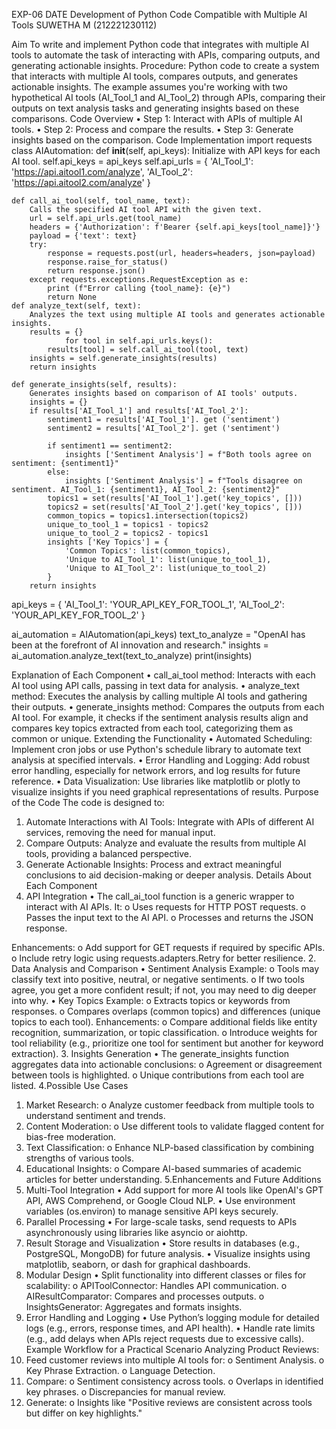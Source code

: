 EXP-06
DATE	Development of Python Code Compatible with Multiple AI Tools
                                                                                                                      SUWETHA M (212221230112)

Aim
To write and implement Python code that integrates with multiple AI tools to automate the task of interacting with APIs, comparing outputs, and generating actionable insights.
Procedure:
Python code to create a system that interacts with multiple AI tools, compares outputs, and generates actionable insights. The example assumes you're working with two hypothetical AI tools (AI_Tool_1 and AI_Tool_2) through APIs, comparing their outputs on text analysis tasks and generating insights based on these comparisons.
Code Overview
•	Step 1: Interact with APIs of multiple AI tools.
•	Step 2: Process and compare the results.
•	Step 3: Generate insights based on the comparison.
Code Implementation
import requests
class AIAutomation:
    def __init__(self, api_keys):
        Initialize with API keys for each AI tool.
        self.api_keys = api_keys
        self.api_urls = {
            'AI_Tool_1': 'https://api.aitool1.com/analyze',
            'AI_Tool_2': 'https://api.aitool2.com/analyze'
        }

    def call_ai_tool(self, tool_name, text):
        Calls the specified AI tool API with the given text.
        url = self.api_urls.get(tool_name)
        headers = {'Authorization': f'Bearer {self.api_keys[tool_name]}'}
        payload = {'text': text}
        try:
            response = requests.post(url, headers=headers, json=payload)
            response.raise_for_status()
            return response.json()
        except requests.exceptions.RequestException as e:
            print (f"Error calling {tool_name}: {e}")
            return None
    def analyze_text(self, text):
        Analyzes the text using multiple AI tools and generates actionable insights.
        results = {}
                for tool in self.api_urls.keys():
            results[tool] = self.call_ai_tool(tool, text)
        insights = self.generate_insights(results)
        return insights

    def generate_insights(self, results):
        Generates insights based on comparison of AI tools' outputs.
        insights = {}
        if results['AI_Tool_1'] and results['AI_Tool_2']:
            sentiment1 = results['AI_Tool_1']. get ('sentiment')
            sentiment2 = results['AI_Tool_2']. get ('sentiment')

            if sentiment1 == sentiment2:
                insights ['Sentiment Analysis'] = f"Both tools agree on sentiment: {sentiment1}"
            else:
                insights ['Sentiment Analysis'] = f"Tools disagree on sentiment. AI_Tool_1: {sentiment1}, AI_Tool_2: {sentiment2}"
            topics1 = set(results['AI_Tool_1'].get('key_topics', []))
            topics2 = set(results['AI_Tool_2'].get('key_topics', []))
            common_topics = topics1.intersection(topics2)
            unique_to_tool_1 = topics1 - topics2
            unique_to_tool_2 = topics2 - topics1
            insights ['Key Topics'] = {
                'Common Topics': list(common_topics),
                'Unique to AI_Tool_1': list(unique_to_tool_1),
                'Unique to AI_Tool_2': list(unique_to_tool_2)
            }
        return insights
api_keys = {
    'AI_Tool_1': 'YOUR_API_KEY_FOR_TOOL_1',
    'AI_Tool_2': 'YOUR_API_KEY_FOR_TOOL_2'
}

ai_automation = AIAutomation(api_keys)
text_to_analyze = "OpenAI has been at the forefront of AI innovation and research."
insights = ai_automation.analyze_text(text_to_analyze)
print(insights)

Explanation of Each Component
•	call_ai_tool method: Interacts with each AI tool using API calls, passing in text data for analysis.
•	analyze_text method: Executes the analysis by calling multiple AI tools and gathering their outputs.
•	generate_insights method: Compares the outputs from each AI tool. For example, it checks if the sentiment analysis results align and compares key topics extracted from each tool, categorizing them as common or unique.
Extending the Functionality
•	Automated Scheduling: Implement cron jobs or use Python's schedule library to automate text analysis at specified intervals.
•	Error Handling and Logging: Add robust error handling, especially for network errors, and log results for future reference.
•	Data Visualization: Use libraries like matplotlib or plotly to visualize insights if you need graphical representations of results.
Purpose of the Code
The code is designed to:
1.	Automate Interactions with AI Tools: Integrate with APIs of different AI services, removing the need for manual input.
2.	Compare Outputs: Analyze and evaluate the results from multiple AI tools, providing a balanced perspective.
3.	Generate Actionable Insights: Process and extract meaningful conclusions to aid decision-making or deeper analysis.
Details About Each Component
1. API Integration
•	The call_ai_tool function is a generic wrapper to interact with AI APIs. It:
o	Uses requests for HTTP POST requests.
o	Passes the input text to the AI API.
o	Processes and returns the JSON response.

Enhancements:
o	Add support for GET requests if required by specific APIs.
o	Include retry logic using requests.adapters.Retry for better resilience.
2. Data Analysis and Comparison
•	Sentiment Analysis Example:
o	Tools may classify text into positive, neutral, or negative sentiments.
o	If two tools agree, you get a more confident result; if not, you may need to dig deeper into why.
•	Key Topics Example:
o	Extracts topics or keywords from responses.
o	Compares overlaps (common topics) and differences (unique topics to each tool).
Enhancements:
o	Compare additional fields like entity recognition, summarization, or topic classification.
o	Introduce weights for tool reliability (e.g., prioritize one tool for sentiment but another for keyword extraction).
3. Insights Generation
•	The generate_insights function aggregates data into actionable conclusions:
o	Agreement or disagreement between tools is highlighted.
o	Unique contributions from each tool are listed.
4.Possible Use Cases
1.	Market Research:
o	Analyze customer feedback from multiple tools to understand sentiment and trends.
2.	Content Moderation:
o	Use different tools to validate flagged content for bias-free moderation.
3.	Text Classification:
o	Enhance NLP-based classification by combining strengths of various tools.
4.	Educational Insights:
o	Compare AI-based summaries of academic articles for better understanding.
5.Enhancements and Future Additions
1. Multi-Tool Integration
•	Add support for more AI tools like OpenAI's GPT API, AWS Comprehend, or Google Cloud NLP.
•	Use environment variables (os.environ) to manage sensitive API keys securely.
2. Parallel Processing
•	For large-scale tasks, send requests to APIs asynchronously using libraries like asyncio or aiohttp.
3. Result Storage and Visualization
•	Store results in databases (e.g., PostgreSQL, MongoDB) for future analysis.
•	Visualize insights using matplotlib, seaborn, or dash for graphical dashboards.
4. Modular Design
•	Split functionality into different classes or files for scalability:
o	APIToolConnector: Handles API communication.
o	AIResultComparator: Compares and processes outputs.
o	InsightsGenerator: Aggregates and formats insights.
6. Error Handling and Logging
•	Use Python’s logging module for detailed logs (e.g., errors, response times, and API health).
•	Handle rate limits (e.g., add delays when APIs reject requests due to excessive calls).
Example Workflow for a Practical Scenario
Analyzing Product Reviews:
1.	Feed customer reviews into multiple AI tools for:
o	Sentiment Analysis.
o	Key Phrase Extraction.
o	Language Detection.
2.	Compare:
o	Sentiment consistency across tools.
o	Overlaps in identified key phrases.
o	Discrepancies for manual review.
3.	Generate:
o	Insights like "Positive reviews are consistent across tools but differ on key highlights."


